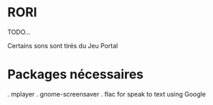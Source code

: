 RORI
====

TODO...

Certains sons sont tirés du Jeu Portal

Packages nécessaires
====================
. mplayer
. gnome-screensaver
. flac for speak to text using Google
